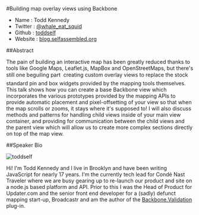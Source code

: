 #Building map overlay views using Backbone

* Name      : Todd Kennedy
* Twitter   : [@whale_eat_squid](https://twitter.com/whale_eat_squid)
* Github    : [toddself](/toddself)
* Website   : [blog.selfassembled.org](http://blog.selfassembled.org)

##Abstract

The pain of building an interactive map has been greatly reduced thanks to tools like Google Maps, Leaflet.js, MapBox and OpenStreetMaps, but there's still one beguiling part &#151; creating custom overlay views to replace the stock standard pin and box widgets provided by the mapping tools themselves. This talk shows how you can create a base Backbone view which incorporates the various prototypes provided by the mapping APIs to provide automatic placement and pixel-offsetting of your view so that when the map scrolls or zooms, it stays where it's supposed to! I will also discuss methods and patterns for handling child views inside of your main view container, and providing for communication between the child views and the parent view which will allow us to create more complex sections directly on top of the map view.

##Speaker Bio

![toddself](https://raw.github.com/cascadiajs/2013.cascadiajs.com/master/images/toddself.png)

Hi! I'm Todd Kennedy and I live in Brooklyn and have been writing JavaScript for nearly 17 years.  I'm the currently tech lead for Condé Nast Traveler where we are busy gearing up to re-launch our product and site on a node.js based platform and API. Prior to this I was the Head of Product for Updater.com and the senior front end developer for a (sadly) defunct mapping start-up, Broadcastr and am the author of the [Backbone.Validation](https://github.com/toddself/backbone.validation) plug-in.

[@whale_eat_squid]:http://twitter.com/whale_eat_squid
[toddself]:https://github.com/toddself
[blog.selfassembled.org]:http://blog.selfassembled.org

